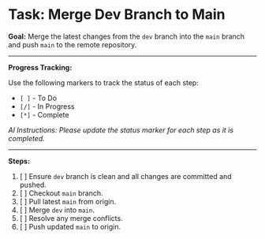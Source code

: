 # Task: Merge Dev Branch to Main

**Goal:** Merge the latest changes from the `dev` branch into the `main` branch and push `main` to the remote repository.

---

**Progress Tracking:**

Use the following markers to track the status of each step:
- `[ ]` - To Do
- `[/]` - In Progress
- `[*]` - Complete

*AI Instructions: Please update the status marker for each step as it is completed.* 

---

**Steps:**

1.  [ ] Ensure `dev` branch is clean and all changes are committed and pushed.
2.  [ ] Checkout `main` branch.
3.  [ ] Pull latest `main` from origin.
4.  [ ] Merge `dev` into `main`.
5.  [ ] Resolve any merge conflicts.
6.  [ ] Push updated `main` to origin. 